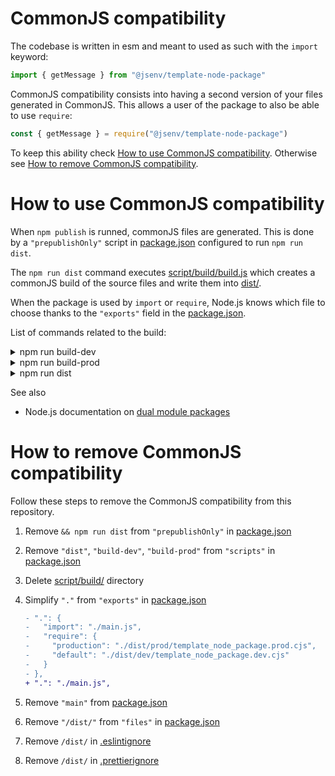 # CommonJS compatibility

The codebase is written in esm and meant to used as such with the `import` keyword:

```js
import { getMessage } from "@jsenv/template-node-package"
```

CommonJS compatibility consists into having a second version of your files generated in CommonJS. This allows a user of the package to also be able to use `require`:

```js
const { getMessage } = require("@jsenv/template-node-package")
```

To keep this ability check [How to use CommonJS compatibility](#how-to-use-commonJS-compatibility). Otherwise see [How to remove CommonJS compatibility](#how-to-remove-commonJS-compatibility).

# How to use CommonJS compatibility

When `npm publish` is runned, commonJS files are generated. This is done by a `"prepublishOnly"` script in [package.json](../../package.json#L60) configured to run `npm run dist`.

The `npm run dist` command executes [script/build/build.js](../../script/build/build.js) which creates a commonJS build of the source files and write them into [dist/](../../dist/).

When the package is used by `import` or `require`, Node.js knows which file to choose thanks to the `"exports"` field in the [package.json](../../package.json#L24).

List of commands related to the build:

<details>
   <summary>npm run build-dev</summary>

Write commonjs files into `dist/dev/`.

</details>

<details>
   <summary>npm run build-prod</summary>

Write commonjs files into `dist/prod/`.

These files are generated to make commonjs build compatible with [production mode](../production_mode/production_mode.md).

</details>

<details>
   <summary>npm run dist</summary>

Generates both `dist/dev/` and `dist/prod/`

</details>

See also

- Node.js documentation on [dual module packages](https://nodejs.org/dist/latest-v16.x/docs/api/packages.html#packages_approach_2_isolate_state)

# How to remove CommonJS compatibility

Follow these steps to remove the CommonJS compatibility from this repository.

1. Remove `&& npm run dist` from `"prepublishOnly"` in [package.json](../../package.json#L60)
2. Remove `"dist"`, `"build-dev"`, `"build-prod"` from `"scripts"` in [package.json](../../package.json#L47)
3. Delete [script/build/](../../script/build/) directory
4. Simplify `"."` from `"exports"` in [package.json](../../package.json#L24)

   ```diff
   - ".": {
   -   "import": "./main.js",
   -   "require": {
   -     "production": "./dist/prod/template_node_package.prod.cjs",
   -     "default": "./dist/dev/template_node_package.dev.cjs"
   -   }
   - },
   + ".": "./main.js",
   ```

5. Remove `"main"` from [package.json](../../package.json#L39)

6. Remove `"/dist/"` from `"files"` in [package.json](../../package.json#L40)

7. Remove `/dist/` in [.eslintignore](../../.eslintignore#L17)

8. Remove `/dist/` in [.prettierignore](../../.prettierignore#L12)
